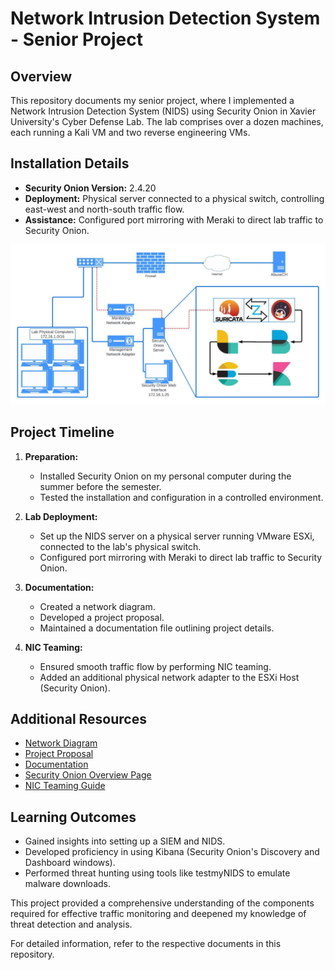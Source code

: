 # Network Intrusion Detection System - Senior Project

## Overview

This repository documents my senior project, where I implemented a Network Intrusion Detection System (NIDS) using Security Onion in Xavier University's Cyber Defense Lab. The lab comprises over a dozen machines, each running a Kali VM and two reverse engineering VMs.

## Installation Details

- **Security Onion Version:** 2.4.20
- **Deployment:** Physical server connected to a physical switch, controlling east-west and north-south traffic flow.
- **Assistance:** Configured port mirroring with Meraki to direct lab traffic to Security Onion.

![networkdiagram](Network_Diagram.jpeg)

## Project Timeline

1. **Preparation:**
    - Installed Security Onion on my personal computer during the summer before the semester.
    - Tested the installation and configuration in a controlled environment.

2. **Lab Deployment:**
    - Set up the NIDS server on a physical server running VMware ESXi, connected to the lab's physical switch.
    - Configured port mirroring with Meraki to direct lab traffic to Security Onion.

3. **Documentation:**
    - Created a network diagram.
    - Developed a project proposal.
    - Maintained a documentation file outlining project details.

4. **NIC Teaming:**
    - Ensured smooth traffic flow by performing NIC teaming.
    - Added an additional physical network adapter to the ESXi Host (Security Onion).

## Additional Resources

- [Network Diagram](./Network_Diagram.jpeg)
- [Project Proposal](./Project_Proposal.md)
- [Documentation](./Documentation.md)
- [Security Onion Overview Page](./Security_Onion_Overview.md)
- [NIC Teaming Guide](./NIC_Teaming.md)

## Learning Outcomes

- Gained insights into setting up a SIEM and NIDS.
- Developed proficiency in using Kibana (Security Onion's Discovery and Dashboard windows).
- Performed threat hunting using tools like testmyNIDS to emulate malware downloads.

This project provided a comprehensive understanding of the components required for effective traffic monitoring and deepened my knowledge of threat detection and analysis.

For detailed information, refer to the respective documents in this repository.
